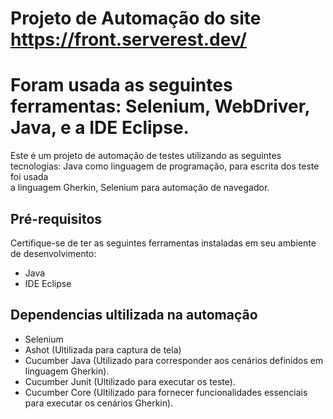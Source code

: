 # Projeto de Automação do site https://front.serverest.dev/
# Foram usada as seguintes ferramentas: Selenium, WebDriver, Java, e a IDE Eclipse.

Este é um projeto de automação de testes utilizando as seguintes tecnologias: Java como linguagem de programação, para escrita dos teste foi usada  
a linguagem Gherkin, Selenium para automação de navegador.

## Pré-requisitos

Certifique-se de ter as seguintes ferramentas instaladas em seu ambiente de desenvolvimento:

-  Java
-  IDE Eclipse

## Dependencias ultilizada na automação  
- Selenium
- Ashot (Ultilizada para captura de tela)
- Cucumber Java (Utilizado para corresponder aos cenários definidos em linguagem Gherkin).
- Cucumber Junit (Ultilizado para executar os teste).
- Cucumber Core (Ultilizado para fornecer funcionalidades essenciais para executar os cenários Gherkin).
